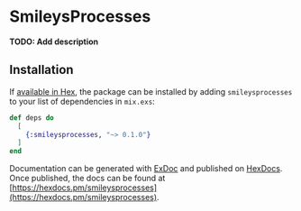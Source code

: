 # SmileysProcesses

**TODO: Add description**

## Installation

If [available in Hex](https://hex.pm/docs/publish), the package can be installed
by adding `smileysprocesses` to your list of dependencies in `mix.exs`:

```elixir
def deps do
  [
    {:smileysprocesses, "~> 0.1.0"}
  ]
end
```

Documentation can be generated with [ExDoc](https://github.com/elixir-lang/ex_doc)
and published on [HexDocs](https://hexdocs.pm). Once published, the docs can
be found at [https://hexdocs.pm/smileysprocesses](https://hexdocs.pm/smileysprocesses).

